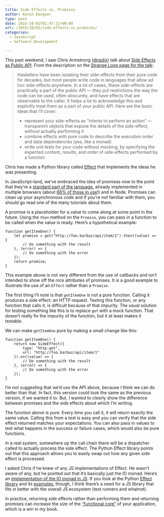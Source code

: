 ```yaml
---
title: Side Effects vs. Promises
author: Kevin Dangoor
type: post
date: 2015-10-02T01:47:11+00:00
url: /2015/10/01/side-effects-vs-promises/
categories:
  - JavaScript
  - Software Development

---
```

This past weekend, I saw Chris Armstrong ([@radix][1]) talk about [Side Effects as Public API][2]. From the description on the [Strange Loop page for the talk][3]:

> Haskellers have been isolating their side-effects from their pure code for decades, but most people write code in languages that allow ad hoc side-effects anywhere. In a lot of cases, these side-effects are practically a part of the public API &#8212; they put restrictions the way the code can be used, often obscurely, and have effects that are observable to the caller. It helps a lot to acknowledge this and explicitly treat them as a part of your public API. Here are the basic ideas that I&#8217;ll cover:
> 
>   * represent your side-effects as &#8220;intents to perform an action&#8221; &#8212; transparent objects that expose the details of the side-effect, without actually performing it
>   * combine effects with pure code to describe the execution order and data dependencies (yes, like a monad)
>   * write unit tests for your code without mocking, by specifying the expected content, results, and order of side-effects performed by a function

Chris has made a Python library called [Effect][4] that implements the ideas he was presenting.

In JavaScript-land, we&#8217;ve embraced the idea of promises now to the point that they&#8217;re a [standard part of the language][5], already implemented in multiple browsers (about [66% of those in use][6]!) and in Node. Promises can clean up your asynchronous code and if you&#8217;re not familiar with them, you should go read one of the many tutorials about them.

A promise is a placeholder for a value to come along at some point in the future. Using the `then` method on the `Promise`, you can pass in a function to be called when the value is ready. Here&#8217;s a hypothetical example:

<pre><code class="javascript">function getItemOne() {
    let promise = get("http://foo.barbaz/api/item/1").then((value) =&gt; {
        // Do something with the result
    }, (error) =&gt; {
        // Do something with the error
    });
    return promise;
}
</code></pre>

This example above is not very different from the use of callbacks and isn&#8217;t intended to show off the nice attributes of promises. It _is_ a good example to illustrate the use of an `Effect` rather than a `Promise`.

The first thing I&#8217;ll note is that `getItemOne` is not a pure function. Calling it produces a side effect: an HTTP request. Testing this function, or any function that calls it, is difficult because of that impurity. The usual solution for testing something like this is to replace `get` with a mock function. That doesn&#8217;t really fix the impurity of the function, but it at least makes it testable.

We can make `getItemOne` pure by making a small change like this:

<pre><code class="javascript">function getItemOne() {
    return new SideEffect({
        type: "http-get",
        url: "http://foo.barbaz/api/item/1"
    }).on((value) =&gt; {
        // Do something with the result
    }, (error) =&gt; {
        // Do something with the error
    });
}
</code></pre>

I&#8217;m not suggesting that we&#8217;d _use_ the API above, because I think we can do better than that. In fact, this version could look the same as the previous version, if we wanted it to. But, I wanted to clearly show the difference between promises and the side effects about which I&#8217;m writing.

The function above is pure. Every time you call it, it will return exactly the same value. Calling this from a test is easy and you can verify that the side effect returned matches your expectations. You can also pass in values to test what happens in the success or failure cases, which would also be pure functions.

In a real system, somewhere up the call chain there will be a dispatcher called to actually process the side effect. The Python Effect library points out that this approach allows you to easily swap out how any given side effect is processed.

I asked Chris if he knew of any JS implementations of Effect. He wasn&#8217;t aware of any, but he pointed out that it&#8217;s basically just the IO monad. Here&#8217;s an [implementation of the IO monad in JS][7]. If you look at the Python [Effect library][4] and its [examples][8], though, I think there&#8217;s a need for a JS library that fits in better with the overall JS ecosystem (test runners and whatnot).

In practice, returning side effects rather than performing them and returning promises can increase the size of the [&#8220;functional core&#8221;][9] of your application, which is a win in my book.

 [1]: https://twitter.com/radix
 [2]: https://www.youtube.com/watch?v=D37dc9EoFus
 [3]: http://www.thestrangeloop.com/2015/side-effects-are-a-public-api.html
 [4]: https://github.com/python-effect/effect
 [5]: https://medium.com/ecmascript-2015/es6-promises-9ca8d8b4aca6
 [6]: http://caniuse.com/#search=promise
 [7]: http://cwmyers.github.io/monet.js/#io
 [8]: https://github.com/python-effect/effect-examples
 [9]: https://www.destroyallsoftware.com/talks/boundaries